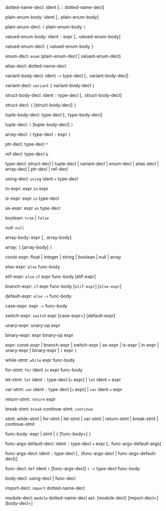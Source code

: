 dotted-name-decl: ident [`::` dotted-name-decl]


plain-enum-body: ident [`,` plain-enum-body]

plain-enum-decl: `(` plain-enum-body `)`

valued-enum-body: ident `:` expr [`,` valued-enum-body]

valued-enum-decl: `{` valued-enum-body `}`

enum-decl: `enum` (plain-enum-decl | valued-enum-decl)


alias-decl: dotted-name-decl


variant-body-decl: ident `->` type-decl [`,` variant-body-decl]

variant-decl: `variant` `{` variant-body-decl `}`


struct-body-decl: ident `:` type-decl [`,` struct-body-decl]

struct-decl: `{` [struct-body-decl] `}`


tuple-body-decl: type-decl [`,` type-body-decl]

tuple-decl: `(` [tuple-body-decl] `)`



array-decl: `[` type-decl `:` expr `]`


ptr-decl: type-decl `*`

ref-decl: type-decl `&`

type-decl: struct-decl  |
           tuple-decl   |
           variant-decl |
           enum-decl    |
           alias-decl   |
           array-decl   |
           ptr-decl     |
           ref-decl

using-decl: `using` ident `=` type-decl

in-expr: expr `in` expr

is-expr: expr `is` type-decl

as-expr: expr `as` type-decl

boolean: `true` | `false`

null: `null`

array-body: expr [`,` array-body]

array: `[` [array-body] `]`

const-expr: float   | 
            integer | 
            string  | 
            boolean | 
            null    |
            array

else-expr: `else` func-body

elif-expr: `else` `if` expr func-body [elif-expr]

branch-expr: `if` expr func-body [`elif-expr`] [`else-expr`]

default-expr: `else` `->` func-body

case-expr: expr `->` func-body

switch-expr: `switch` expr [case-expr+] [default-expr]

unary-expr: unary-op expr

binary-expr: expr binary-op expr

expr: const-expr  |
      branch-expr |
      switch-expr |
      as-expr     |
      is-expr     |
      in-expr     |
      unary-expr  |
      binary-expr |
      `(` expr `)`

while-stmt: `while` expr func-body

for-stmt: `for` ident `in` expr func-body

let-stmt: `let` ident `:` type-decl [`=` expr] |
          `let` ident `=` expr

var-stmt: `var` ident `:` type-decl [`=` expr] |
          `var` ident `=` expr

return-stmt: `return` expr

break-stmt: `break`
continue-stmt: `continue`

stmt: while-stmt    |
      for-stmt      |
      let-stmt      |
      var-stmt      |
      return-stmt   |
      break-stmt    |
      continue-stmt

func-body: expr | 
           stmt | 
           `{` [func-body+] `}`

func-args-default-decl: ident `:` type-decl `=` expr [`,` func-args-default-args]

func-args-decl: ident `:` type-decl [`,` (func-args-decl | func-args-default-decl)]

func-decl: `def` ident `(` [func-args-decl] `)` `->` type-decl func-body

body-decl: using-decl |
           func-decl

import-decl: `import` dotted-name-decl

module-decl: `module` dotted-name-decl
ast: [module-decl] [import-decl+] [body-decl+]